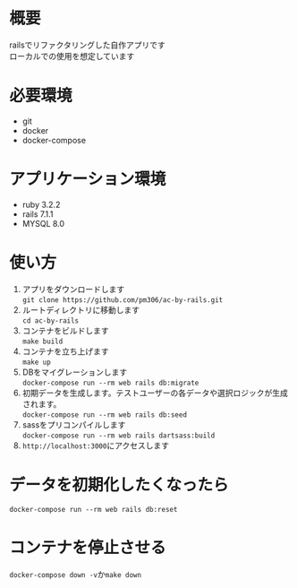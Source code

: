 # 概要
railsでリファクタリングした自作アプリです  
ローカルでの使用を想定しています

# 必要環境
* git  
* docker  
* docker-compose

# アプリケーション環境
* ruby 3.2.2  
* rails 7.1.1  
* MYSQL 8.0  

# 使い方

1. アプリをダウンロードします  
`git clone https://github.com/pm306/ac-by-rails.git`
2. ルートディレクトリに移動します  
`cd ac-by-rails`
3. コンテナをビルドします  
`make build`  
4. コンテナを立ち上げます  
`make up`
5. DBをマイグレーションします  
`docker-compose run --rm web rails db:migrate`
7. 初期データを生成します。テストユーザーの各データや選択ロジックが生成されます。  
`docker-compose run --rm web rails db:seed`
8. sassをプリコンパイルします  
`docker-compose run --rm web rails dartsass:build`
9. `http://localhost:3000`にアクセスします

# データを初期化したくなったら
`docker-compose run --rm web rails db:reset`

# コンテナを停止させる
`docker-compose down -v`か`make down`
